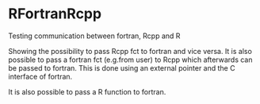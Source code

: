 # RFortranRcpp
Testing communication between fortran, Rcpp and R

 Showing the possibility to pass Rcpp fct to fortran and vice versa.
 It is also possible to pass a fortran fct (e.g.from user) to Rcpp which afterwards can be passed to fortran.
 This is done using an external pointer and the C interface of fortran.
 
 It is also possible to pass a R function to fortran.
